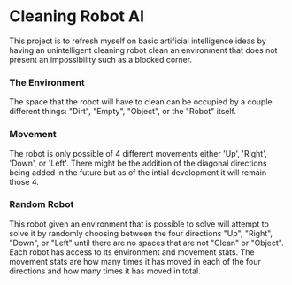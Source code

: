 # Cleaning Robot AI

This project is to refresh myself on basic artificial intelligence ideas by having an unintelligent cleaning robot clean an environment that does not present an impossibility such as a blocked corner.

### The Environment
The space that the robot will have to clean can be occupied by a couple  different things: "Dirt", "Empty", "Object", or the "Robot" itself.

### Movement
The robot is only possible of 4 different movements either 'Up', 'Right', 'Down', or 'Left'. There might be the addition of the diagonal directions being added in the future but as of the intial development it will remain those 4.

### Random Robot
This robot given an environment that is possible to solve will attempt to solve it by randomly choosing between the four directions "Up", "Right", "Down", or "Left" until there are no spaces that are not "Clean" or "Object". Each robot has access to its environment and movement stats. The movement stats are how many times it has moved in each of the four directions and how many times it has moved in total.